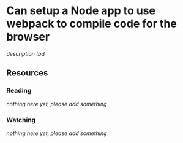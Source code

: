 # Can setup a Node app to use webpack to compile code for the browser
_description tbd_
## Resources
### Reading
_nothing here yet, please add something_
### Watching
_nothing here yet, please add something_
